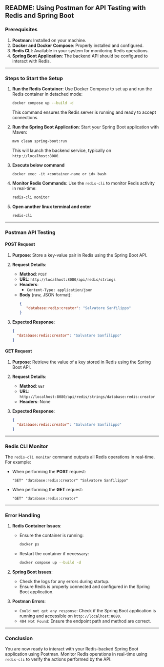 
## README: Using Postman for API Testing with Redis and Spring Boot

### **Prerequisites**
1. **Postman**: Installed on your machine.
2. **Docker and Docker Compose**: Properly installed and configured.
3. **Redis CLI**: Available in your system for monitoring Redis operations.
4. **Spring Boot Application**: The backend API should be configured to interact with Redis.

---

### **Steps to Start the Setup**

1. **Run the Redis Container**:
   Use Docker Compose to set up and run the Redis container in detached mode:
   ```bash
   docker compose up --build -d
   ```
   This command ensures the Redis server is running and ready to accept connections.

2. **Run the Spring Boot Application**:
   Start your Spring Boot application with Maven:
   ```bash
   mvn clean spring-boot:run
   ```
   This will launch the backend service, typically on `http://localhost:8080`.

3. **Execute below command**
   ```basg
   docker exec -it <container-name or id> bash
   ```
   
4. **Monitor Redis Commands**:
   Use the `redis-cli` to monitor Redis activity in real-time:
   ```bash
   redis-cli monitor
   ```

5. **Open another linux terminal and enter**
    ```bash
   redis-cli
   ```

---

### **Postman API Testing**

#### **POST Request**
1. **Purpose**: Store a key-value pair in Redis using the Spring Boot API.
2. **Request Details**:
   - **Method**: `POST`
   - **URL**: `http://localhost:8080/api/redis/strings`
   - **Headers**:
     - `Content-Type: application/json`
   - **Body** (raw, JSON format):
     ```json
     {
        "database:redis:creator": "Salvatore Sanfilippo"
     }
     ```

3. **Expected Response**:
   ```json
   {
     "database:redis:creator": "Salvatore Sanfilippo"
   }
   ```

#### **GET Request**
1. **Purpose**: Retrieve the value of a key stored in Redis using the Spring Boot API.
2. **Request Details**:
   - **Method**: `GET`
   - **URL**: `http://localhost:8080/api/redis/strings/database:redis:creator`
   - **Headers**: None

3. **Expected Response**:
   ```json
   {
     "database:redis:creator": "Salvatore Sanfilippo"
   }
   ```

---

### **Redis CLI Monitor**

The `redis-cli monitor` command outputs all Redis operations in real-time. For example:

- When performing the **POST** request:
  ```text
  "SET" "database:redis:creator" "Salvatore Sanfilippo"
  ```

- When performing the **GET** request:
  ```text
  "GET" "database:redis:creator"
  ```

---

### **Error Handling**

1. **Redis Container Issues**:
   - Ensure the container is running:
     ```bash
     docker ps
     ```
   - Restart the container if necessary:
     ```bash
     docker compose up --build -d
     ```

2. **Spring Boot Issues**:
   - Check the logs for any errors during startup.
   - Ensure Redis is properly connected and configured in the Spring Boot application.

3. **Postman Errors**:
   - `Could not get any response`: Check if the Spring Boot application is running and accessible on `http://localhost:8080`.
   - `404 Not Found`: Ensure the endpoint path and method are correct.

---

### **Conclusion**

You are now ready to interact with your Redis-backed Spring Boot application using Postman. Monitor Redis operations in real-time using `redis-cli` to verify the actions performed by the API.
